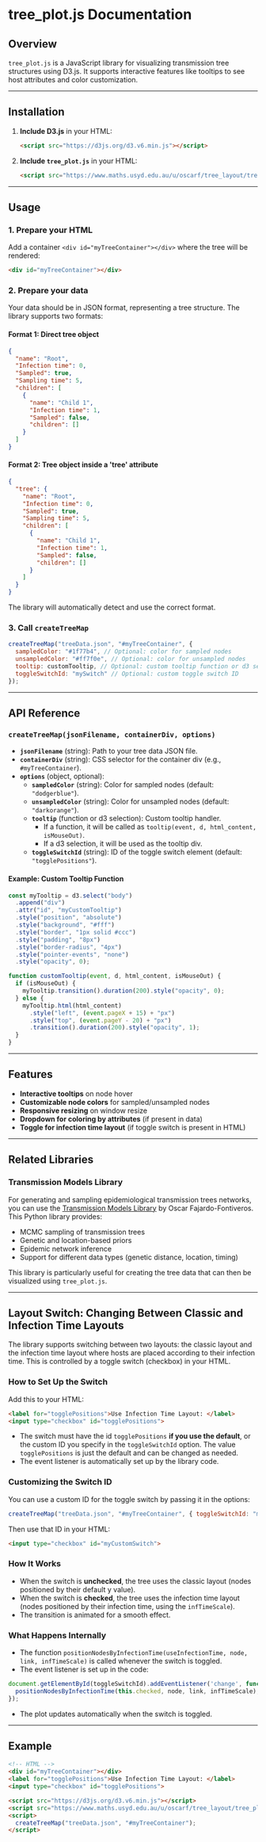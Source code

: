 # tree_plot.js Documentation

## Overview

`tree_plot.js` is a JavaScript library for visualizing transmission tree structures using D3.js. It supports interactive features like tooltips to see host attributes and color customization.

---

## Installation

1. **Include D3.js** in your HTML:
   ```html
   <script src="https://d3js.org/d3.v6.min.js"></script>
   ```
2. **Include `tree_plot.js`** in your HTML:
   ```html
   <script src="https://www.maths.usyd.edu.au/u/oscarf/tree_layout/tree_plot.js"></script>
   ```

---

## Usage

### 1. Prepare your HTML
Add a container `<div id="myTreeContainer"></div>` where the tree will be rendered:
```html
<div id="myTreeContainer"></div>
```

### 2. Prepare your data
Your data should be in JSON format, representing a tree structure. The library supports two formats:

#### **Format 1: Direct tree object**
```json
{
  "name": "Root",
  "Infection time": 0,
  "Sampled": true,
  "Sampling time": 5,
  "children": [
    {
      "name": "Child 1",
      "Infection time": 1,
      "Sampled": false,
      "children": []
    }
  ]
}
```

#### **Format 2: Tree object inside a 'tree' attribute**
```json
{
  "tree": {
    "name": "Root",
    "Infection time": 0,
    "Sampled": true,
    "Sampling time": 5,
    "children": [
      {
        "name": "Child 1",
        "Infection time": 1,
        "Sampled": false,
        "children": []
      }
    ]
  }
}
```
The library will automatically detect and use the correct format.

### 3. Call `createTreeMap`
```js
createTreeMap("treeData.json", "#myTreeContainer", {
  sampledColor: "#1f77b4", // Optional: color for sampled nodes
  unsampledColor: "#ff7f0e", // Optional: color for unsampled nodes
  tooltip: customTooltip, // Optional: custom tooltip function or d3 selection
  toggleSwitchId: "mySwitch" // Optional: custom toggle switch ID
});
```

---

## API Reference

### `createTreeMap(jsonFilename, containerDiv, options)`
- **`jsonFilename`** (string): Path to your tree data JSON file.
- **`containerDiv`** (string): CSS selector for the container div (e.g., `#myTreeContainer`).
- **`options`** (object, optional):
  - **`sampledColor`** (string): Color for sampled nodes (default: `"dodgerblue"`).
  - **`unsampledColor`** (string): Color for unsampled nodes (default: `"darkorange"`).
  - **`tooltip`** (function or d3 selection): Custom tooltip handler.
    - If a function, it will be called as `tooltip(event, d, html_content, isMouseOut)`.
    - If a d3 selection, it will be used as the tooltip div.
  - **`toggleSwitchId`** (string): ID of the toggle switch element (default: `"togglePositions"`).

#### Example: Custom Tooltip Function
```js
const myTooltip = d3.select("body")
  .append("div")
  .attr("id", "myCustomTooltip")
  .style("position", "absolute")
  .style("background", "#fff")
  .style("border", "1px solid #ccc")
  .style("padding", "8px")
  .style("border-radius", "4px")
  .style("pointer-events", "none")
  .style("opacity", 0);

function customTooltip(event, d, html_content, isMouseOut) {
  if (isMouseOut) {
    myTooltip.transition().duration(200).style("opacity", 0);
  } else {
    myTooltip.html(html_content)
      .style("left", (event.pageX + 15) + "px")
      .style("top", (event.pageY - 20) + "px")
      .transition().duration(200).style("opacity", 1);
  }
}
```

---

## Features
- **Interactive tooltips** on node hover
- **Customizable node colors** for sampled/unsampled nodes
- **Responsive resizing** on window resize
- **Dropdown for coloring by attributes** (if present in data)
- **Toggle for infection time layout** (if toggle switch is present in HTML)

---

## Related Libraries

### Transmission Models Library
For generating and sampling epidemiological transmission trees networks, you can use the [Transmission Models Library](https://github.com/oscarcapote/transmission_models) by Oscar Fajardo-Fontiveros. This Python library provides:
- MCMC sampling of transmission trees
- Genetic and location-based priors
- Epidemic network inference
- Support for different data types (genetic distance, location, timing)

This library is particularly useful for creating the tree data that can then be visualized using `tree_plot.js`.

---

## Layout Switch: Changing Between Classic and Infection Time Layouts

The library supports switching between two layouts: the classic layout and the infection time layout where hosts are placed according to their infection time. This is controlled by a toggle switch (checkbox) in your HTML.

### How to Set Up the Switch
Add this to your HTML:
```html
<label for="togglePositions">Use Infection Time Layout: </label>
<input type="checkbox" id="togglePositions">
```
- The switch must have the id `togglePositions` **if you use the default**, or the custom ID you specify in the `toggleSwitchId` option. The value `togglePositions` is just the default and can be changed as needed.
- The event listener is automatically set up by the library code.

### Customizing the Switch ID
You can use a custom ID for the toggle switch by passing it in the options:
```js
createTreeMap("treeData.json", "#myTreeContainer", { toggleSwitchId: "myCustomSwitch" });
```
Then use that ID in your HTML:
```html
<input type="checkbox" id="myCustomSwitch">
```

### How It Works
- When the switch is **unchecked**, the tree uses the classic layout (nodes positioned by their default y value).
- When the switch is **checked**, the tree uses the infection time layout (nodes positioned by their infection time, using the `infTimeScale`).
- The transition is animated for a smooth effect.

### What Happens Internally
- The function `positionNodesByInfectionTime(useInfectionTime, node, link, infTimeScale)` is called whenever the switch is toggled.
- The event listener is set up in the code:
```js
document.getElementById(toggleSwitchId).addEventListener('change', function() {
  positionNodesByInfectionTime(this.checked, node, link, infTimeScale);
});
```
- The plot updates automatically when the switch is toggled.

---

## Example
```html
<!-- HTML -->
<div id="myTreeContainer"></div>
<label for="togglePositions">Use Infection Time Layout: </label>
<input type="checkbox" id="togglePositions">

<script src="https://d3js.org/d3.v6.min.js"></script>
<script src="https://www.maths.usyd.edu.au/u/oscarf/tree_layout/tree_plot.js"></script>
<script>
  createTreeMap("treeData.json", "#myTreeContainer");
</script>
``` 